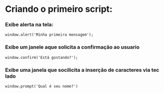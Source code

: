 # Criando o primeiro script:

### Exibe alerta na tela:

    window.alert('Minha primeira mensagem');

### Exibe um janele aque solicita a confirmação ao usuario

    window.confirm('Está gostando?');

### Exibe uma janela que socilicita a inserção de caracteres via teclado

    window.prompt('Qual é seu nome?')

